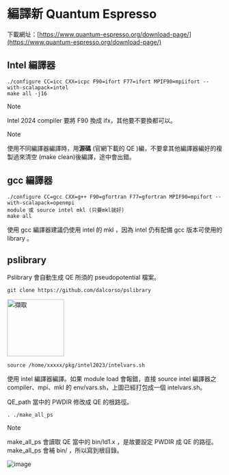 # 編譯新 Quantum Espresso

下載網址：[https://www.quantum-espresso.org/download-page/](https://www.quantum-espresso.org/download-page/)

## Intel 編譯器

```
./configure CC=icc CXX=icpc F90=ifort F77=ifort MPIF90=mpiifort --with-scalapack=intel
make all -j16
```

> [!NOTE]
> Intel 2024 compiler 要將 F90 換成 ifx，其他要不要換都可以。

> [!NOTE]
> 使用不同編譯器編譯時，用**源碼** (官網下載的 QE )編，不要拿其他編譯器編好的複製過來清空 (make clean)後編譯，途中會出錯。

## gcc 編譯器

```
./configure CC=gcc CXX=g++ F90=gfortran F77=gfortran MPIF90=mpifort --with-scalapack=openmpi
module 或 source intel mkl (只要mkl就好)
make all
```

使用 gcc 編譯器建議仍使用 intel 的 mkl ，因為 intel 仍有配備 gcc 版本可使用的 library 。

## pslibrary

Pslibrary 會自動生成 QE 所須的 pseudopotential 檔案。

```
git clone https://github.com/dalcorso/pslibrary
```

<img width="133" alt="擷取" src="https://github.com/user-attachments/assets/41371581-0089-4e6e-b6c6-33c750a42aac">

```
source /home/xxxxx/pkg/intel2023/intelvars.sh
```

使用 intel 編譯器編譯。如果 module load 會報錯，直接 source intel 編譯器之 compiler、mpi、mkl 的 env/vars.sh，上圖已經打包成一個 intelvars.sh。

QE_path 當中的 PWDIR 修改成 QE 的根路徑。

```
. ./make_all_ps
```

> [!NOTE]
> make_all_ps 會讀取 QE 當中的 bin/ld1.x ，是故要設定 PWDIR 成 QE 的路徑。make_all_ps 會補 bin/ ，所以寫到根目錄。

![image](https://github.com/user-attachments/assets/0fc25e4e-dfbf-430d-829d-5c2d1e921daf)
